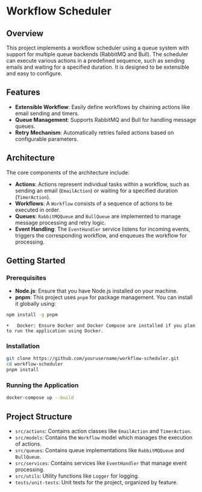 # Workflow Scheduler

## Overview

This project implements a workflow scheduler using a queue system with support for multiple queue backends (RabbitMQ and Bull). The scheduler can execute various actions in a predefined sequence, such as sending emails and waiting for a specified duration. It is designed to be extensible and easy to configure.

## Features

- **Extensible Workflow**: Easily define workflows by chaining actions like email sending and timers.
- **Queue Management**: Supports RabbitMQ and Bull for handling message queues.
- **Retry Mechanism**: Automatically retries failed actions based on configurable parameters.

## Architecture

The core components of the architecture include:

- **Actions**: Actions represent individual tasks within a workflow, such as sending an email (`EmailAction`) or waiting for a specified duration (`TimerAction`).
- **Workflows**: A `Workflow` consists of a sequence of actions to be executed in order.
- **Queues**: `RabbitMQQueue` and `BullQueue` are implemented to manage message processing and retry logic.
- **Event Handling**: The `EventHandler` service listens for incoming events, triggers the corresponding workflow, and enqueues the workflow for processing.

## Getting Started
### Prerequisites
-  **Node.js**: Ensure that you have Node.js installed on your machine.
- **pnpm**: This project uses `pnpm` for package management. You can install it globally using:

```bash
npm install -g pnpm
```

	•	Docker: Ensure Docker and Docker Compose are installed if you plan to run the application using Docker.
### Installation


```bash
git clone https://github.com/yourusername/workflow-scheduler.git
cd workflow-scheduler
pnpm install
```

### Running the Application
```bash
docker-compose up --build
```

## Project Structure

- `src/actions`: Contains action classes like `EmailAction` and `TimerAction`.
- `src/models`: Contains the `Workflow` model which manages the execution of actions.
- `src/queues`: Contains queue implementations like `RabbitMQQueue` and `BullQueue`.
- `src/services`: Contains services like `EventHandler` that manage event processing.
- `src/utils`: Utility functions like `Logger` for logging.
- `tests/unit-tests`: Unit tests for the project, organized by feature.

